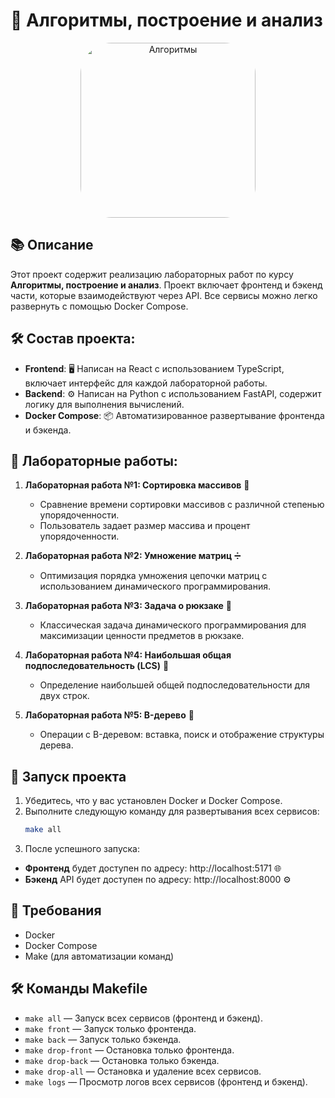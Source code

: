 # 🚀 Алгоритмы, построение и анализ

<p align="center">
  <img align="center" width="280" src="https://synergy.ru/assets/academy/uploads/274.jpg" style="border-radius: 50px;" alt="Алгоритмы"/>
</p>

## 📚 Описание

Этот проект содержит реализацию лабораторных работ по курсу **Алгоритмы, построение и анализ**. Проект включает фронтенд и бэкенд части, которые взаимодействуют через API. Все сервисы можно легко развернуть с помощью Docker Compose.

## 🛠️ Состав проекта:

-   **Frontend**: 🖥️ Написан на React с использованием TypeScript, включает интерфейс для каждой лабораторной работы.
-   **Backend**: ⚙️ Написан на Python с использованием FastAPI, содержит логику для выполнения вычислений.
-   **Docker Compose**: 📦 Автоматизированное развертывание фронтенда и бэкенда.

## 🔬 Лабораторные работы:

1. **Лабораторная работа №1: Сортировка массивов** 🧮

    - Сравнение времени сортировки массивов с различной степенью упорядоченности.
    - Пользователь задает размер массива и процент упорядоченности.

2. **Лабораторная работа №2: Умножение матриц** ➗

    - Оптимизация порядка умножения цепочки матриц с использованием динамического программирования.

3. **Лабораторная работа №3: Задача о рюкзаке** 🎒

    - Классическая задача динамического программирования для максимизации ценности предметов в рюкзаке.

4. **Лабораторная работа №4: Наибольшая общая подпоследовательность (LCS)** 🔡

    - Определение наибольшей общей подпоследовательности для двух строк.

5. **Лабораторная работа №5: B-дерево** 🌳
    - Операции с B-деревом: вставка, поиск и отображение структуры дерева.

## 🚀 Запуск проекта

1. Убедитесь, что у вас установлен Docker и Docker Compose.
2. Выполните следующую команду для развертывания всех сервисов:
    ```bash
    make all
    ```
3. После успешного запуска:

-   **Фронтенд** будет доступен по адресу: http://localhost:5171 🌐
-   **Бэкенд** API будет доступен по адресу: http://localhost:8000 ⚙️

## 🧩 Требования

- Docker
- Docker Compose
- Make (для автоматизации команд)

## 🛠️ Команды Makefile

- `make all` — Запуск всех сервисов (фронтенд и бэкенд).
- `make front` — Запуск только фронтенда.
- `make back` — Запуск только бэкенда.
- `make drop-front` — Остановка только фронтенда.
- `make drop-back` — Остановка только бэкенда.
- `make drop-all` — Остановка и удаление всех сервисов.
- `make logs` — Просмотр логов всех сервисов (фронтенд и бэкенд).